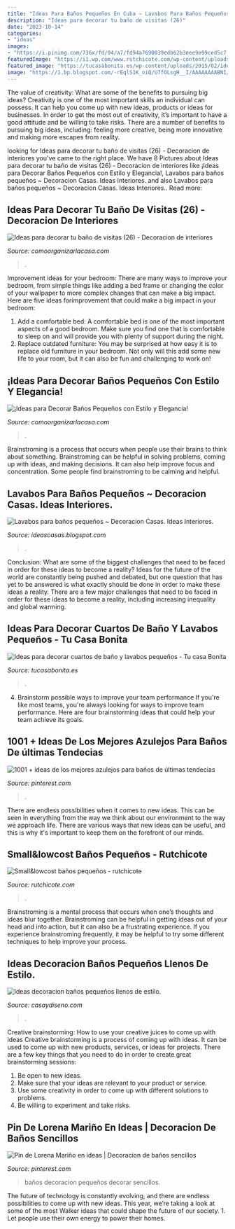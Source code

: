 ```yaml
---
title: "Ideas Para Baños Pequeños En Cuba ~ Lavabos Para Baños Pequeños ~ Decoracion Casas. Ideas Interiores."
description: "Ideas para decorar tu baño de visitas (26)"
date: "2023-10-14"
categories:
- "ideas"
images:
- "https://i.pinimg.com/736x/fd/94/a7/fd94a7690039edb62b3eee9e99ced5c7.jpg"
featuredImage: "https://i1.wp.com/www.rutchicote.com/wp-content/uploads/2014/11/baños-pequeños-6.jpg?resize=500%2C750"
featured_image: "https://tucasabonita.es/wp-content/uploads/2015/02/ideas-decorar-baño-lavabo-pequeño-1.jpg"
image: "https://1.bp.blogspot.com/-rEqlS1K_oiQ/U7fOLsgH__I/AAAAAAAABNI/fSK_GlKje2o/s1600/lavabo+bano+moderno.jpg"
---
```



The value of creativity: What are some of the benefits to pursuing big ideas?
Creativity is one of the most important skills an individual can possess. It can help you come up with new ideas, products or ideas for businesses. In order to get the most out of creativity, it’s important to have a good attitude and be willing to take risks. There are a number of benefits to pursuing big ideas, including: feeling more creative, being more innovative and making more escapes from reality.

	

		
looking for Ideas para decorar tu baño de visitas (26) - Decoracion de interiores you've came to the right place. We have 8 Pictures about Ideas para decorar tu baño de visitas (26) - Decoracion de interiores like ¡Ideas para Decorar Baños Pequeños con Estilo y Elegancia!, Lavabos para baños pequeños ~ Decoracion Casas. Ideas Interiores. and also Lavabos para baños pequeños ~ Decoracion Casas. Ideas Interiores.. Read more:
		
    
## Ideas Para Decorar Tu Baño De Visitas (26) - Decoracion De Interiores

<img loading=lazy src="https://comoorganizarlacasa.com/wp-content/uploads/2016/12/Ideas-para-decorar-tu-baño-de-visitas-26-225x300.jpg" onerror="this.onerror=null;this.src='https://tse4.mm.bing.net/th?id=OIP.rx_XZBBIYy-7XD1ZTabLFAAAAA&amp;pid=15.1';" alt="Ideas para decorar tu baño de visitas (26) - Decoracion de interiores">

_Source: comoorganizarlacasa.com_

>. 

	

Improvement ideas for your bedroom:
There are many ways to improve your bedroom, from simple things like adding a bed frame or changing the color of your wallpaper to more complex changes that can make a big impact. Here are five ideas forimprovement that could make a big impact in your bedroom: 
1) Add a comfortable bed: A comfortable bed is one of the most important aspects of a good bedroom. Make sure you find one that is comfortable to sleep on and will provide you with plenty of support during the night. 
2) Replace outdated furniture: You may be surprised at how easy it is to replace old furniture in your bedroom. Not only will this add some new life to your room, but it can also be fun and challenging to work on!

    
## ¡Ideas Para Decorar Baños Pequeños Con Estilo Y Elegancia!

<img loading=lazy src="https://comoorganizarlacasa.com/wp-content/uploads/2017/09/ideas-para-decorar-banos-pequenos-16.jpg" onerror="this.onerror=null;this.src='https://tse2.mm.bing.net/th?id=OIP.xR3JLqVv0mSD__9_GElvQgHaJ4&amp;pid=15.1';" alt="¡Ideas para Decorar Baños Pequeños con Estilo y Elegancia!">

_Source: comoorganizarlacasa.com_

>. 

	

Brainstroming is a process that occurs when people use their brains to think about something. Brainstroming can be helpful in solving problems, coming up with ideas, and making decisions. It can also help improve focus and concentration. Some people find brainstroming to be calming and helpful.

    
## Lavabos Para Baños Pequeños ~ Decoracion Casas. Ideas Interiores.

<img loading=lazy src="https://1.bp.blogspot.com/-rEqlS1K_oiQ/U7fOLsgH__I/AAAAAAAABNI/fSK_GlKje2o/s1600/lavabo+bano+moderno.jpg" onerror="this.onerror=null;this.src='https://tse4.mm.bing.net/th?id=OIP.1w64koGtI9GXwYmbysQMqgHaLG&amp;pid=15.1';" alt="Lavabos para baños pequeños ~ Decoracion Casas. Ideas Interiores.">

_Source: ideascasas.blogspot.com_

>. 

	

Conclusion: What are some of the biggest challenges that need to be faced in order for these ideas to become a reality?
Ideas for the future of the world are constantly being pushed and debated, but one question that has yet to be answered is what exactly should be done in order to make these ideas a reality. There are a few major challenges that need to be faced in order for these ideas to become a reality, including increasing inequality and global warming.

    
## Ideas Para Decorar Cuartos De Baño Y Lavabos Pequeños - Tu Casa Bonita

<img loading=lazy src="https://tucasabonita.es/wp-content/uploads/2015/02/ideas-decorar-baño-lavabo-pequeño-1.jpg" onerror="this.onerror=null;this.src='https://tse1.mm.bing.net/th?id=OIP.9H3Bq_ZCAmmJ_whik7YqZAHaKR&amp;pid=15.1';" alt="Ideas para decorar cuartos de baño y lavabos pequeños - Tu casa Bonita">

_Source: tucasabonita.es_

>. 

	

4. Brainstorm possible ways to improve your team performance
If you're like most teams, you're always looking for ways to improve team performance. Here are four brainstorming ideas that could help your team achieve its goals.

    
## 1001 + Ideas De Los Mejores Azulejos Para Baños De últimas Tendecias

<img loading=lazy src="https://i.pinimg.com/736x/fd/94/a7/fd94a7690039edb62b3eee9e99ced5c7.jpg" onerror="this.onerror=null;this.src='https://tse2.mm.bing.net/th?id=OIP.YEvKv_HDWjA5ZgJNvcFW1QHaJ3&amp;pid=15.1';" alt="1001 + ideas de los mejores azulejos para baños de últimas tendecias">

_Source: pinterest.com_

>. 

	

There are endless possibilities when it comes to new ideas. This can be seen in everything from the way we think about our environment to the way we approach life. There are various ways that new ideas can be useful, and this is why it's important to keep them on the forefront of our minds.

    
## Small&amp;lowcost Baños Pequeños - Rutchicote

<img loading=lazy src="https://i1.wp.com/www.rutchicote.com/wp-content/uploads/2014/11/baños-pequeños-6.jpg?resize=500%2C750" onerror="this.onerror=null;this.src='https://tse4.mm.bing.net/th?id=OIP.Z2mlHjVd-wUk__1PW3DFWwHaLH&amp;pid=15.1';" alt="Small&amp;lowcost baños pequeños - rutchicote">

_Source: rutchicote.com_

>. 

	

Brainstroming is a mental process that occurs when one’s thoughts and ideas blur together. Brainstroming can be helpful in getting ideas out of your head and into action, but it can also be a frustrating experience. If you experience brainstroming frequently, it may be helpful to try some different techniques to help improve your process.

    
## Ideas Decoracion Baños Pequeños Llenos De Estilo.

<img loading=lazy src="https://casaydiseno.com/wp-content/uploads/2015/12/ideas-decoracion-baños-pequeños-soluciones.jpg" onerror="this.onerror=null;this.src='https://tse4.mm.bing.net/th?id=OIP.6h8trqvFdQbQtD3zRniK6QHaKC&amp;pid=15.1';" alt="Ideas decoracion baños pequeños llenos de estilo.">

_Source: casaydiseno.com_

>. 

	

Creative brainstorming: How to use your creative juices to come up with ideas
Creative brainstorming is a process of coming up with ideas. It can be used to come up with new products, services, or ideas for projects. There are a few key things that you need to do in order to create great brainstorming sessions:
1. Be open to new ideas.
2. Make sure that your ideas are relevant to your product or service.
3. Use some creativity in order to come up with different solutions to problems.
4. Be willing to experiment and take risks.

    
## Pin De Lorena Mariño En Ideas | Decoracion De Baños Sencillos

<img loading=lazy src="https://i.pinimg.com/736x/f3/a6/d5/f3a6d5a0d548f5fb4c24311656738201.jpg" onerror="this.onerror=null;this.src='https://tse2.mm.bing.net/th?id=OIP.TUgvPvqN67uG74W48sMOxAHaJ3&amp;pid=15.1';" alt="Pin de Lorena Mariño en ideas | Decoracion de baños sencillos">

_Source: pinterest.com_

>baños decoracion pequeños decorar sencillos. 

	

The future of technology is constantly evolving, and there are endless possibilities to come up with new ideas. This year, we’re taking a look at some of the most Walker ideas that could shape the future of our society. 1. Let people use their own energy to power their homes.

